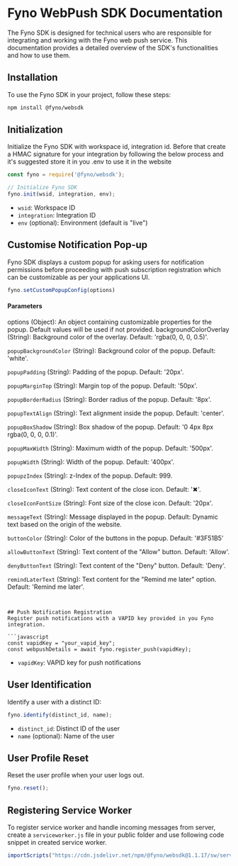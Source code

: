 # Fyno WebPush SDK Documentation

The Fyno SDK is designed for technical users who are responsible for integrating and working with the Fyno web push service. This documentation provides a detailed overview of the SDK's functionalities and how to use them.

## Installation

To use the Fyno SDK in your project, follow these steps:

```bash
npm install @fyno/websdk
```

## Initialization
Initialize the Fyno SDK with workspace id, integration id. Before that create a HMAC signature for your integration by following the below process and it's suggested store it in you .env to use it in the website

```javascript
const fyno = require('@fyno/websdk');

// Initialize Fyno SDK
fyno.init(wsid, integration, env);
```

* `wsid`: Workspace ID
* `integration`: Integration ID
* `env` (optional): Environment (default is "live")

## Customise Notification Pop-up
Fyno SDK displays a custom popup for asking users for notification permissions before proceeding with push subscription registration which can be customizable as per your applications UI.

```javascript
fyno.setCustomPopupConfig(options)
```

#### Parameters
options (Object): An object containing customizable properties for the popup. Default values will be used if not provided.
backgroundColorOverlay (String): Background color of the overlay. Default: 'rgba(0, 0, 0, 0.5)'.

`popupBackgroundColor` (String): Background color of the popup. Default: 'white'.

`popupPadding` (String): Padding of the popup. Default: '20px'.

`popupMarginTop` (String): Margin top of the popup. Default: '50px'.

`popupBorderRadius` (String): Border radius of the popup. Default: '8px'.

`popupTextAlign` (String): Text alignment inside the popup. Default: 'center'.

`popupBoxShadow` (String): Box shadow of the popup. Default: '0 4px 8px rgba(0, 0, 0, 0.1)'.

`popupMaxWidth` (String): Maximum width of the popup. Default: '500px'.

`popupWidth` (String): Width of the popup. Default: '400px'.

`popupzIndex` (String): z-Index of the popup. Default: 999.

`closeIconText` (String): Text content of the close icon. Default: '✖'.

`closeIconFontSize` (String): Font size of the close icon. Default: '20px'.

`messageText` (String): Message displayed in the popup. Default: Dynamic text based on the origin of the website.

`buttonColor` (String): Color of the buttons in the popup. Default: '#3F51B5'

`allowButtonText` (String): Text content of the "Allow" button. Default: 'Allow'.

`denyButtonText` (String): Text content of the "Deny" button. Default: 'Deny'.

`remindLaterText` (String): Text content for the "Remind me later" option. Default: 'Remind me later'.
```


## Push Notification Registration
Register push notifications with a VAPID key provided in you Fyno integration. 

```javascript
const vapidKey = "your_vapid_key";
const webpushDetails = await fyno.register_push(vapidKey);
```
* `vapidKey`: VAPID key for push notifications


## User Identification
Identify a user with a distinct ID:
```javascript
fyno.identify(distinct_id, name);
```

* `distinct_id`: Distinct ID of the user
* `name` (optional): Name of the user

## User Profile Reset
Reset the user profile when your user logs out.

```javascript
fyno.reset();
```

## Registering Service Worker
To register service worker and handle incoming messages from server, create a `serviceworker.js` file in your public folder and use following code snippet in created service worker.

```javascript
importScripts("https://cdn.jsdelivr.net/npm/@fyno/websdk@1.1.17/sw/serviceworker.min.js")
```